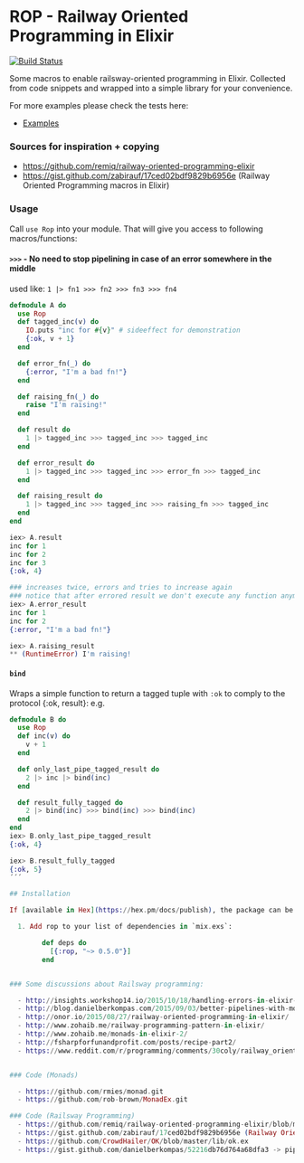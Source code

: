 # ROP - Railway Oriented Programming in Elixir

[![Build Status](https://travis-ci.org/ruby2elixir/rop.png)](https://travis-ci.org/ruby2elixir/rop)


Some macros to enable railsway-oriented programming in Elixir.
Collected from code snippets and wrapped into a simple library for your convenience.


For more examples please check the tests here:
- [Examples](https://github.com/ruby2elixir/rop/blob/master/test/rop_test.exs)


### Sources for inspiration + copying
  - https://github.com/remiq/railway-oriented-programming-elixir
  - https://gist.github.com/zabirauf/17ced02bdf9829b6956e (Railway Oriented Programming macros in Elixir)


### Usage

Call `use Rop` into your module. That will give you access to following macros/functions:

#### `>>>` - No need to stop pipelining in case of an error somewhere in the middle


used like: `1 |> fn1 >>> fn2 >>> fn3 >>> fn4`

```elixir
defmodule A do
  use Rop
  def tagged_inc(v) do
    IO.puts "inc for #{v}" # sideeffect for demonstration
    {:ok, v + 1}
  end

  def error_fn(_) do
    {:error, "I'm a bad fn!"}
  end

  def raising_fn(_) do
    raise "I'm raising!"
  end

  def result do
    1 |> tagged_inc >>> tagged_inc >>> tagged_inc
  end

  def error_result do
    1 |> tagged_inc >>> tagged_inc >>> error_fn >>> tagged_inc
  end

  def raising_result do
    1 |> tagged_inc >>> tagged_inc >>> raising_fn >>> tagged_inc
  end
end

iex> A.result
inc for 1
inc for 2
inc for 3
{:ok, 4}

### increases twice, errors and tries to increase again
### notice that after errored result we don't execute any function anymore in the pipeline, e.g. only tagged_inc before error_fn were executed.
iex> A.error_result
inc for 1
inc for 2
{:error, "I'm a bad fn!"}

iex> A.raising_result
** (RuntimeError) I'm raising!
```



#### `bind`
Wraps a simple function to return a tagged tuple with `:ok` to comply to the protocol {:ok, result}: e.g.

```elixir
defmodule B do
  use Rop
  def inc(v) do
    v + 1
  end

  def only_last_pipe_tagged_result do
    2 |> inc |> bind(inc)
  end

  def result_fully_tagged do
    2 |> bind(inc) >>> bind(inc) >>> bind(inc)
  end
end
iex> B.only_last_pipe_tagged_result
{:ok, 4}

iex> B.result_fully_tagged
{:ok, 5}
´´´

## Installation

If [available in Hex](https://hex.pm/docs/publish), the package can be installed as:

  1. Add rop to your list of dependencies in `mix.exs`:

        def deps do
          [{:rop, "~> 0.5.0"}]
        end


### Some discussions about Railsway programming:

  - http://insights.workshop14.io/2015/10/18/handling-errors-in-elixir-no-one-say-monad.html
  - http://blog.danielberkompas.com/2015/09/03/better-pipelines-with-monadex.html
  - http://onor.io/2015/08/27/railway-oriented-programming-in-elixir/
  - http://www.zohaib.me/railway-programming-pattern-in-elixir/
  - http://www.zohaib.me/monads-in-elixir-2/
  - http://fsharpforfunandprofit.com/posts/recipe-part2/
  - https://www.reddit.com/r/programming/comments/30coly/railway_oriented_programming_in_elixir/


### Code (Monads)

  - https://github.com/rmies/monad.git
  - https://github.com/rob-brown/MonadEx.git

### Code (Railsway Programming)
  - https://github.com/remiq/railway-oriented-programming-elixir/blob/master/lib/rop.ex
  - https://gist.github.com/zabirauf/17ced02bdf9829b6956e (Railway Oriented Programming macros in Elixir) -> Rop
  - https://github.com/CrowdHailer/OK/blob/master/lib/ok.ex
  - https://gist.github.com/danielberkompas/52216db76d764a68dfa3 -> pipeline.ex
